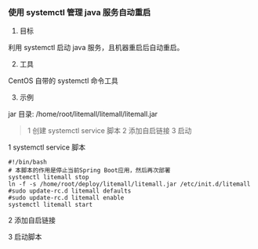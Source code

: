 ### 使用 systemctl 管理 java 服务自动重启

1. 目标 

利用 systemctl 启动 java 服务，且机器重启后自动重启。

2. 工具

CentOS 自带的 systemctl 命令工具

3. 示例

jar 目录: /home/root/litemall/litemall/litemall.jar

> 1 创建 systemctl service 脚本
> 2 添加自启链接
> 3 启动

1 systemctl service 脚本


```shell
#!/bin/bash
# 本脚本的作用是停止当前Spring Boot应用，然后再次部署
systemctl litemall stop
ln -f -s /home/root/deploy/litemall/litemall.jar /etc/init.d/litemall
#sudo update-rc.d litemall defaults
#sudo update-rc.d litemall enable
systemctl litemall start
```

2 添加自启链接

3 启动脚本


